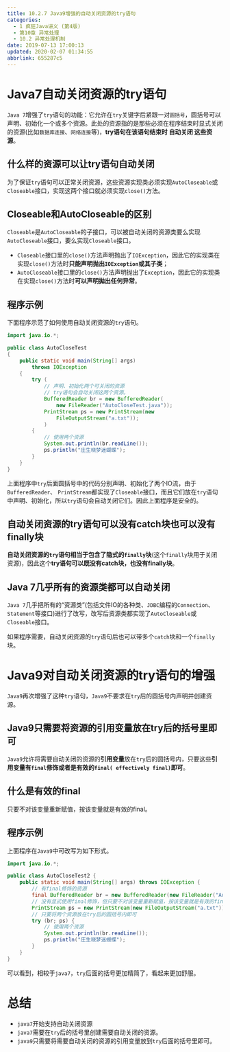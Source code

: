 ```yaml
---
title: 10.2.7 Java9增强的自动关闭资源的try语句
categories: 
  - 1 疯狂Java讲义 (第4版)
  - 第10章 异常处理
  - 10.2 异常处理机制
date: 2019-07-13 17:00:13
updated: 2020-02-07 01:34:55
abbrlink: 655287c5
---
```

# Java7自动关闭资源的try语句
`Java 7`增强了`try`语句的功能：它允许在`try`关键字后紧跟一对`圆括号`，圆括号可以声明、初始化一个或多个资源。此处的资源指的是那些必须在程序结束时显式关闭的资源(比如`数据库连接`、`网络连接`等)，**try语句在该语句结束时 自动关闭 这些资源**。

## 什么样的资源可以让try语句自动关闭
为了保证`try`语句可以正常关闭资源，这些资源实现类必须实现`AutoCloseable`或`Closeable`接口，实现这两个接口就必须实现`close()`方法。

## Closeable和AutoCloseable的区别
`Closeable`是`AutoCloseable`的子接口，可以被自动关闭的资源类要么实现`AutoCloseable`接口，要么实现`Closeable`接口。 

- `Closeable`接口里的`close()`方法声明抛出了`IOException`，因此它的实现类在实现`close()`方法时**只能声明抛出`IOException`或其子类**；
- `AutoCloseable`接口里的`close()`方法声明抛出了`Exception`，因此它的实现类在实现`close()`方法时**可以声明拋出任何异常**。

## 程序示例
下面程序示范了如何使用自动关闭资源的`try`语句。

```java
import java.io.*;

public class AutoCloseTest
{
    public static void main(String[] args)
        throws IOException
    {
        try (
            // 声明、初始化两个可关闭的资源
            // try语句会自动关闭这两个资源。
            BufferedReader br = new BufferedReader(
                new FileReader("AutoCloseTest.java"));
            PrintStream ps = new PrintStream(new
                FileOutputStream("a.txt"));
            )
        {
            // 使用两个资源
            System.out.println(br.readLine());
            ps.println("庄生晓梦迷蝴蝶");
        }
    }
}
```
上面程序中`try`后面圆括号中的代码分别声明、初始化了两个IO流，由于`BufferedReader`、 `PrintStream`都实现了`Closeable`接口，而且它们放在`try`语句中声明、初始化，所以`try`语句会自动关闭它们。因此上面程序是安全的。

## 自动关闭资源的try语句可以没有catch块也可以没有finally块

**自动关闭资源的`try`语句相当于包含了隐式的`finally`块**(这个`finally`块用于关闭资源)，因此这个**try语句可以既没有catch块，也没有finally块**。

## Java 7几乎所有的资源类都可以自动关闭
`Java 7`几乎把所有的“资源类”(包括文件IO的各种类、`JDBC`编程的`Connection`、`Statement`等接口)进行了改写，改写后资源类都实现了`AutoCloseable`或`Closeable`接口。

如果程序需要，自动关闭资源的`try`语句后也可以带多个`catch`块和一个`finally`块。

# Java9对自动关闭资源的try语句的增强
`Java9`再次增强了这种`try`语句，`Java9`不要求在`try`后的圆括号内声明并创建资源。

## Java9只需要将资源的引用变量放在try后的括号里即可
`Java9`允许将需要自动关闭的资源的**引用变量**放在`try`后的圆括号内，只要这些**引用变量有`final`修饰或者是有效的`final( effectively final)`即可**。

## 什么是有效的final
只要不对该变量重新赋值，按该变量就是有效的final。

## 程序示例
上面程序在`Java9`中可改写为如下形式。
```java
import java.io.*;

public class AutoCloseTest2 {
	public static void main(String[] args) throws IOException {
		// 有final修饰的资源
		final BufferedReader br = new BufferedReader(new FileReader("AutoCloseTest.java"));
		// 没有显式使用final修饰，但只要不对该变量重新赋值，按该变量就是有效的final
		PrintStream ps = new PrintStream(new FileOutputStream("a.txt"));
		// 只要将两个资源放在try后的圆括号内即可
		try (br; ps) {
			// 使用两个资源
			System.out.println(br.readLine());
			ps.println("庄生晓梦迷蝴蝶");
		}
	}
}
```

可以看到，相较于`java7`，`try`后面的括号更加精简了，看起来更加舒服。

# 总结
- `java7`开始支持自动关闭资源
- `java7`需要在`try`后的括号里创建需要自动关闭的资源。
- `java9`只需要将需要自动关闭的资源的引用变量放到`try`后面的括号里即可。
